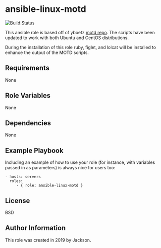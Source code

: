 ansible-linux-motd
=========

[![Build Status](https://travis-ci.org/jackson-t/ansible-linux-motd.svg?branch=master)](https://travis-ci.org/jackson-t/ansible-linux-motd)

This ansible role is based off of yboetz [motd repo](https://github.com/yboetz/motd). 
The scripts have been updated to work with both Ubuntu and CentOS distributions.

During the installation of this role ruby, figlet, and lolcat will be installed to enhance
the output of the MOTD scripts.

Requirements
------------

None

Role Variables
--------------

None

Dependencies
------------

None

Example Playbook
----------------

Including an example of how to use your role (for instance, with variables
passed in as parameters) is always nice for users too:

    - hosts: servers
      roles:
         - { role: ansible-linux-motd }

License
-------

BSD

Author Information
------------------

This role was created in 2019 by Jackson.
